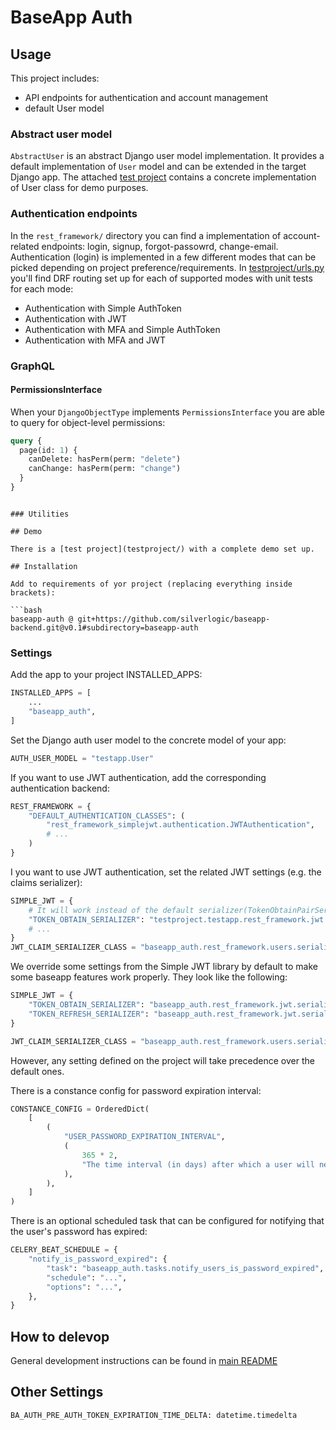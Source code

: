 # BaseApp Auth

## Usage

This project includes:

- API endpoints for authentication and account management
- default User model

### Abstract user model

`AbstractUser` is an abstract Django user model implementation. It provides a default implementation of `User` model and can be extended in the target Django app. The attached [test project](testproject/) contains a concrete implementation of User class for demo purposes.

### Authentication endpoints

In the `rest_framework/` directory you can find a implementation of account-related endpoints: login, signup, forgot-passowrd, change-email. Authentication (login) is implemented in a few different modes that can be picked depending on project preference/requirements. In [testproject/urls.py](testproject/urls.py) you'll find DRF routing set up for each of supported modes with unit tests for each mode:

- Authentication with Simple AuthToken
- Authentication with JWT
- Authentication with MFA and Simple AuthToken
- Authentication with MFA and JWT


### GraphQL

#### PermissionsInterface

When your `DjangoObjectType` implements `PermissionsInterface` you are able to query for object-level permissions:

```graphql
query {
  page(id: 1) {
    canDelete: hasPerm(perm: "delete")
    canChange: hasPerm(perm: "change")
  }
}
```
```

### Utilities

## Demo

There is a [test project](testproject/) with a complete demo set up.

## Installation

Add to requirements of yor project (replacing everything inside brackets):

```bash
baseapp-auth @ git+https://github.com/silverlogic/baseapp-backend.git@v0.1#subdirectory=baseapp-auth
```

### Settings

Add the app to your project INSTALLED_APPS:

```py
INSTALLED_APPS = [
    ...
    "baseapp_auth",
]
```

Set the Django auth user model to the concrete model of your app:

```py
AUTH_USER_MODEL = "testapp.User"
```

If you want to use JWT authentication, add the corresponding authentication backend:

```py
REST_FRAMEWORK = {
    "DEFAULT_AUTHENTICATION_CLASSES": (
        "rest_framework_simplejwt.authentication.JWTAuthentication",
        # ...
    )
}
```

I you want to use JWT authentication, set the related JWT settings (e.g. the claims serializer):

```py
SIMPLE_JWT = {
    # It will work instead of the default serializer(TokenObtainPairSerializer).
    "TOKEN_OBTAIN_SERIALIZER": "testproject.testapp.rest_framework.jwt.serializers.MyTokenObtainPairSerializer",
    # ...
}
JWT_CLAIM_SERIALIZER_CLASS = "baseapp_auth.rest_framework.users.serializers.UserBaseSerializer"
```
We override some settings from the Simple JWT library by default to make some baseapp features work properly. They look like the following:
```py
SIMPLE_JWT = {
    "TOKEN_OBTAIN_SERIALIZER": "baseapp_auth.rest_framework.jwt.serializers.BaseJwtLoginSerializer",
    "TOKEN_REFRESH_SERIALIZER": "baseapp_auth.rest_framework.jwt.serializers.BaseJwtRefreshSerializer",
}

JWT_CLAIM_SERIALIZER_CLASS = "baseapp_auth.rest_framework.users.serializers.UserBaseSerializer"
```
However, any setting defined on the project will take precedence over the default ones.

There is a constance config for password expiration interval:

```py
CONSTANCE_CONFIG = OrderedDict(
    [
        (
            "USER_PASSWORD_EXPIRATION_INTERVAL",
            (
                365 * 2,
                "The time interval (in days) after which a user will need to reset their password.",
            ),
        ),
    ]
)
```

There is an optional scheduled task that can be configured for notifying that the user's password has expired:

```py
CELERY_BEAT_SCHEDULE = {
    "notify_is_password_expired": {
        "task": "baseapp_auth.tasks.notify_users_is_password_expired",
        "schedule": "...",
        "options": "...",
    },
}
```

## How to delevop

General development instructions can be found in [main README](..#testing)

## Other Settings

```py
BA_AUTH_PRE_AUTH_TOKEN_EXPIRATION_TIME_DELTA: datetime.timedelta
```
